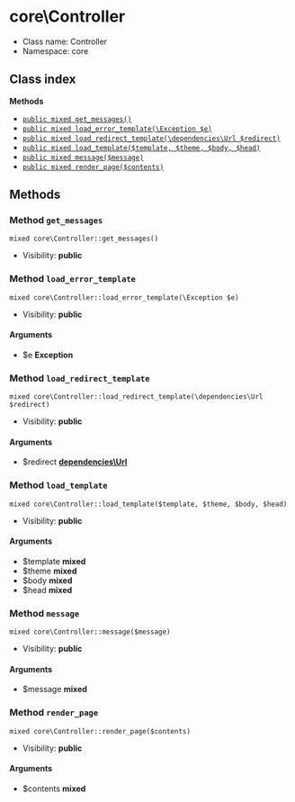 # core\Controller






* Class name: Controller
* Namespace: core




## Class index


**Methods**
* [`public mixed get_messages()`](#method-get_messages)
* [`public mixed load_error_template(\Exception $e)`](#method-load_error_template)
* [`public mixed load_redirect_template(\dependencies\Url $redirect)`](#method-load_redirect_template)
* [`public mixed load_template($template, $theme, $body, $head)`](#method-load_template)
* [`public mixed message($message)`](#method-message)
* [`public mixed render_page($contents)`](#method-render_page)









Methods
-------


### Method `get_messages`

```
mixed core\Controller::get_messages()
```





* Visibility: **public**



### Method `load_error_template`

```
mixed core\Controller::load_error_template(\Exception $e)
```





* Visibility: **public**

#### Arguments

* $e **Exception**



### Method `load_redirect_template`

```
mixed core\Controller::load_redirect_template(\dependencies\Url $redirect)
```





* Visibility: **public**

#### Arguments

* $redirect **[dependencies\Url](/apidocs/dependencies/Url.md)**



### Method `load_template`

```
mixed core\Controller::load_template($template, $theme, $body, $head)
```





* Visibility: **public**

#### Arguments

* $template **mixed**
* $theme **mixed**
* $body **mixed**
* $head **mixed**



### Method `message`

```
mixed core\Controller::message($message)
```





* Visibility: **public**

#### Arguments

* $message **mixed**



### Method `render_page`

```
mixed core\Controller::render_page($contents)
```





* Visibility: **public**

#### Arguments

* $contents **mixed**


